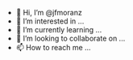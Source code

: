- 👋 Hi, I’m @jfmoranz
- 👀 I’m interested in ...
- 🌱 I’m currently learning ...
- 💞️ I’m looking to collaborate on ...
- 📫 How to reach me ...

<!---
jfmoranz/jfmoranz is a ✨ special ✨ repository because its `README.md` (this file) appears on your GitHub profile.
You can click the Preview link to take a look at your changes.
--->
